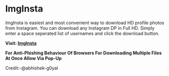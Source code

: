 # ImgInsta
ImgInsta is easiest and most convenient way to download HD profile photos from Instagram. You can download any Instagram DP in Full HD. Simply enter a space seperated list of usernames and click the download button.

**Visit: [ImgInsta](https://aditya-the-pro.github.io/insta-dp-downloader/)**

**For Anti-Phishing Behaviour Of Browsers For Downloading Multiple Files At Once Allow Via Pop-Up**

Credit:-@abhishek-g0yal
